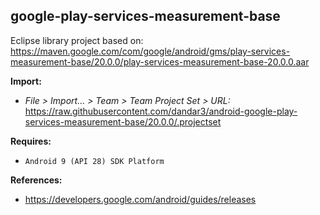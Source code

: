 ## google-play-services-measurement-base

Eclipse library project based on:<br/>
https://maven.google.com/com/google/android/gms/play-services-measurement-base/20.0.0/play-services-measurement-base-20.0.0.aar

**Import:**
- _File > Import... > Team > Team Project Set > URL:_<br/>
  https://raw.githubusercontent.com/dandar3/android-google-play-services-measurement-base/20.0.0/.projectset

**Requires:**
- `Android 9 (API 28) SDK Platform`

**References:**
- https://developers.google.com/android/guides/releases